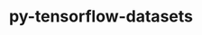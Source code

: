 ---
title: "py-tensorflow-datasets"
layout: cache
categories: [package, develop]
meta: {"versions": ["4.4.0"], "compilers": ["gcc@=13.2.0"], "oss": ["ubuntu24.04"], "platforms": ["linux"], "targets": ["aarch64", "x86_64_v3"], "stacks": ["ml-linux-aarch64-cpu", "ml-linux-aarch64-cuda", "ml-linux-x86_64-cpu", "ml-linux-x86_64-cuda", "ml-linux-x86_64-rocm", "root"], "num_specs": 18, "num_specs_by_stack": {"root": 18, "ml-linux-aarch64-cpu": 8, "ml-linux-aarch64-cuda": 8, "ml-linux-x86_64-cpu": 8, "ml-linux-x86_64-cuda": 8, "ml-linux-x86_64-rocm": 9}}
spec_details: [{"hash": "2mjkixorcarwvivch223rgriak6j2axa", "compiler": "gcc@=13.2.0", "versions": ["4.4.0"], "os": "ubuntu24.04", "platform": "linux", "target": "aarch64", "variants": ["build_system=python_pip"], "stacks": ["root", "ml-linux-aarch64-cpu", "ml-linux-aarch64-cuda"], "size": "-", "tarball": "https://binaries.spack.io/develop/build_cache/linux-ubuntu24.04-aarch64/gcc-13.2.0/py-tensorflow-datasets-4.4.0/linux-ubuntu24.04-aarch64-gcc-13.2.0-py-tensorflow-datasets-4.4.0-2mjkixorcarwvivch223rgriak6j2axa.spack"}, {"hash": "4hh7l5lzmhtst62q6ypvp2lijyt2bomf", "compiler": "gcc@=13.2.0", "versions": ["4.4.0"], "os": "ubuntu24.04", "platform": "linux", "target": "aarch64", "variants": ["build_system=python_pip"], "stacks": ["root", "ml-linux-aarch64-cpu", "ml-linux-aarch64-cuda"], "size": "-", "tarball": "https://binaries.spack.io/develop/build_cache/linux-ubuntu24.04-aarch64/gcc-13.2.0/py-tensorflow-datasets-4.4.0/linux-ubuntu24.04-aarch64-gcc-13.2.0-py-tensorflow-datasets-4.4.0-4hh7l5lzmhtst62q6ypvp2lijyt2bomf.spack"}, {"hash": "55p6fjf4tpvlmsiyahgfhdfysk7r5rnm", "compiler": "gcc@=13.2.0", "versions": ["4.4.0"], "os": "ubuntu24.04", "platform": "linux", "target": "aarch64", "variants": ["build_system=python_pip"], "stacks": ["root", "ml-linux-aarch64-cpu", "ml-linux-aarch64-cuda"], "size": "-", "tarball": "https://binaries.spack.io/develop/build_cache/linux-ubuntu24.04-aarch64/gcc-13.2.0/py-tensorflow-datasets-4.4.0/linux-ubuntu24.04-aarch64-gcc-13.2.0-py-tensorflow-datasets-4.4.0-55p6fjf4tpvlmsiyahgfhdfysk7r5rnm.spack"}, {"hash": "a5o6rbo2czeftg3rsjbbyuiqgajacv2h", "compiler": "gcc@=13.2.0", "versions": ["4.4.0"], "os": "ubuntu24.04", "platform": "linux", "target": "aarch64", "variants": ["build_system=python_pip"], "stacks": ["root", "ml-linux-aarch64-cpu", "ml-linux-aarch64-cuda"], "size": "-", "tarball": "https://binaries.spack.io/develop/build_cache/linux-ubuntu24.04-aarch64/gcc-13.2.0/py-tensorflow-datasets-4.4.0/linux-ubuntu24.04-aarch64-gcc-13.2.0-py-tensorflow-datasets-4.4.0-a5o6rbo2czeftg3rsjbbyuiqgajacv2h.spack"}, {"hash": "idhrcnurcgzodqve2furwxakhqck6dtq", "compiler": "gcc@=13.2.0", "versions": ["4.4.0"], "os": "ubuntu24.04", "platform": "linux", "target": "aarch64", "variants": ["build_system=python_pip"], "stacks": ["root", "ml-linux-aarch64-cuda"], "size": "-", "tarball": "https://binaries.spack.io/develop/build_cache/linux-ubuntu24.04-aarch64/gcc-13.2.0/py-tensorflow-datasets-4.4.0/linux-ubuntu24.04-aarch64-gcc-13.2.0-py-tensorflow-datasets-4.4.0-idhrcnurcgzodqve2furwxakhqck6dtq.spack"}, {"hash": "ihdiselrlosrz3de3vualg5ympsmpqqn", "compiler": "gcc@=13.2.0", "versions": ["4.4.0"], "os": "ubuntu24.04", "platform": "linux", "target": "aarch64", "variants": ["build_system=python_pip"], "stacks": ["root", "ml-linux-aarch64-cpu", "ml-linux-aarch64-cuda"], "size": "-", "tarball": "https://binaries.spack.io/develop/build_cache/linux-ubuntu24.04-aarch64/gcc-13.2.0/py-tensorflow-datasets-4.4.0/linux-ubuntu24.04-aarch64-gcc-13.2.0-py-tensorflow-datasets-4.4.0-ihdiselrlosrz3de3vualg5ympsmpqqn.spack"}, {"hash": "optaxufo6gt2j3qdjopi2e6biwtdqdam", "compiler": "gcc@=13.2.0", "versions": ["4.4.0"], "os": "ubuntu24.04", "platform": "linux", "target": "aarch64", "variants": ["build_system=python_pip"], "stacks": ["root", "ml-linux-aarch64-cpu", "ml-linux-aarch64-cuda"], "size": "-", "tarball": "https://binaries.spack.io/develop/build_cache/linux-ubuntu24.04-aarch64/gcc-13.2.0/py-tensorflow-datasets-4.4.0/linux-ubuntu24.04-aarch64-gcc-13.2.0-py-tensorflow-datasets-4.4.0-optaxufo6gt2j3qdjopi2e6biwtdqdam.spack"}, {"hash": "vwnawv6ssikwfhh7avvqxkkuyhepc7k3", "compiler": "gcc@=13.2.0", "versions": ["4.4.0"], "os": "ubuntu24.04", "platform": "linux", "target": "aarch64", "variants": ["build_system=python_pip"], "stacks": ["root", "ml-linux-aarch64-cpu"], "size": "-", "tarball": "https://binaries.spack.io/develop/build_cache/linux-ubuntu24.04-aarch64/gcc-13.2.0/py-tensorflow-datasets-4.4.0/linux-ubuntu24.04-aarch64-gcc-13.2.0-py-tensorflow-datasets-4.4.0-vwnawv6ssikwfhh7avvqxkkuyhepc7k3.spack"}, {"hash": "wej4d3iv646y5wancehoaiw5fd7esbh2", "compiler": "gcc@=13.2.0", "versions": ["4.4.0"], "os": "ubuntu24.04", "platform": "linux", "target": "aarch64", "variants": ["build_system=python_pip"], "stacks": ["root", "ml-linux-aarch64-cpu", "ml-linux-aarch64-cuda"], "size": "-", "tarball": "https://binaries.spack.io/develop/build_cache/linux-ubuntu24.04-aarch64/gcc-13.2.0/py-tensorflow-datasets-4.4.0/linux-ubuntu24.04-aarch64-gcc-13.2.0-py-tensorflow-datasets-4.4.0-wej4d3iv646y5wancehoaiw5fd7esbh2.spack"}, {"hash": "5yxng3ibqt62s7t6tivkim6g3kkmgq3o", "compiler": "gcc@=13.2.0", "versions": ["4.4.0"], "os": "ubuntu24.04", "platform": "linux", "target": "x86_64_v3", "variants": ["build_system=python_pip"], "stacks": ["root", "ml-linux-x86_64-cpu", "ml-linux-x86_64-cuda", "ml-linux-x86_64-rocm"], "size": "-", "tarball": "https://binaries.spack.io/develop/build_cache/linux-ubuntu24.04-x86_64_v3/gcc-13.2.0/py-tensorflow-datasets-4.4.0/linux-ubuntu24.04-x86_64_v3-gcc-13.2.0-py-tensorflow-datasets-4.4.0-5yxng3ibqt62s7t6tivkim6g3kkmgq3o.spack"}, {"hash": "63lsyrdjtkvige7x5zhuq2rxzfic4wdi", "compiler": "gcc@=13.2.0", "versions": ["4.4.0"], "os": "ubuntu24.04", "platform": "linux", "target": "x86_64_v3", "variants": ["build_system=python_pip"], "stacks": ["root", "ml-linux-x86_64-cpu", "ml-linux-x86_64-cuda", "ml-linux-x86_64-rocm"], "size": "-", "tarball": "https://binaries.spack.io/develop/build_cache/linux-ubuntu24.04-x86_64_v3/gcc-13.2.0/py-tensorflow-datasets-4.4.0/linux-ubuntu24.04-x86_64_v3-gcc-13.2.0-py-tensorflow-datasets-4.4.0-63lsyrdjtkvige7x5zhuq2rxzfic4wdi.spack"}, {"hash": "almm2lbxvxetqmzppzkujfhavner4x2q", "compiler": "gcc@=13.2.0", "versions": ["4.4.0"], "os": "ubuntu24.04", "platform": "linux", "target": "x86_64_v3", "variants": ["build_system=python_pip"], "stacks": ["root", "ml-linux-x86_64-cpu", "ml-linux-x86_64-cuda", "ml-linux-x86_64-rocm"], "size": "-", "tarball": "https://binaries.spack.io/develop/build_cache/linux-ubuntu24.04-x86_64_v3/gcc-13.2.0/py-tensorflow-datasets-4.4.0/linux-ubuntu24.04-x86_64_v3-gcc-13.2.0-py-tensorflow-datasets-4.4.0-almm2lbxvxetqmzppzkujfhavner4x2q.spack"}, {"hash": "enqdcxiilnadz7w2u4pfrcdqeulhmps4", "compiler": "gcc@=13.2.0", "versions": ["4.4.0"], "os": "ubuntu24.04", "platform": "linux", "target": "x86_64_v3", "variants": ["build_system=python_pip"], "stacks": ["root", "ml-linux-x86_64-cpu", "ml-linux-x86_64-cuda", "ml-linux-x86_64-rocm"], "size": "-", "tarball": "https://binaries.spack.io/develop/build_cache/linux-ubuntu24.04-x86_64_v3/gcc-13.2.0/py-tensorflow-datasets-4.4.0/linux-ubuntu24.04-x86_64_v3-gcc-13.2.0-py-tensorflow-datasets-4.4.0-enqdcxiilnadz7w2u4pfrcdqeulhmps4.spack"}, {"hash": "latfre5zvn7x3gtjfxomzviahmfo53au", "compiler": "gcc@=13.2.0", "versions": ["4.4.0"], "os": "ubuntu24.04", "platform": "linux", "target": "x86_64_v3", "variants": ["build_system=python_pip"], "stacks": ["root", "ml-linux-x86_64-cpu", "ml-linux-x86_64-cuda", "ml-linux-x86_64-rocm"], "size": "-", "tarball": "https://binaries.spack.io/develop/build_cache/linux-ubuntu24.04-x86_64_v3/gcc-13.2.0/py-tensorflow-datasets-4.4.0/linux-ubuntu24.04-x86_64_v3-gcc-13.2.0-py-tensorflow-datasets-4.4.0-latfre5zvn7x3gtjfxomzviahmfo53au.spack"}, {"hash": "mrcparq3mtczo7eix6vn76wvyzsp4qun", "compiler": "gcc@=13.2.0", "versions": ["4.4.0"], "os": "ubuntu24.04", "platform": "linux", "target": "x86_64_v3", "variants": ["build_system=python_pip"], "stacks": ["root", "ml-linux-x86_64-cpu", "ml-linux-x86_64-cuda", "ml-linux-x86_64-rocm"], "size": "-", "tarball": "https://binaries.spack.io/develop/build_cache/linux-ubuntu24.04-x86_64_v3/gcc-13.2.0/py-tensorflow-datasets-4.4.0/linux-ubuntu24.04-x86_64_v3-gcc-13.2.0-py-tensorflow-datasets-4.4.0-mrcparq3mtczo7eix6vn76wvyzsp4qun.spack"}, {"hash": "oj4cwoenp2sgcj4t5oiiyqeca2c7isw6", "compiler": "gcc@=13.2.0", "versions": ["4.4.0"], "os": "ubuntu24.04", "platform": "linux", "target": "x86_64_v3", "variants": ["build_system=python_pip"], "stacks": ["root", "ml-linux-x86_64-rocm", "ml-linux-x86_64-cuda"], "size": "-", "tarball": "https://binaries.spack.io/develop/build_cache/linux-ubuntu24.04-x86_64_v3/gcc-13.2.0/py-tensorflow-datasets-4.4.0/linux-ubuntu24.04-x86_64_v3-gcc-13.2.0-py-tensorflow-datasets-4.4.0-oj4cwoenp2sgcj4t5oiiyqeca2c7isw6.spack"}, {"hash": "vklgmxh535tcokndizp64rj7se7ejc2i", "compiler": "gcc@=13.2.0", "versions": ["4.4.0"], "os": "ubuntu24.04", "platform": "linux", "target": "x86_64_v3", "variants": ["build_system=python_pip"], "stacks": ["root", "ml-linux-x86_64-cpu", "ml-linux-x86_64-rocm"], "size": "-", "tarball": "https://binaries.spack.io/develop/build_cache/linux-ubuntu24.04-x86_64_v3/gcc-13.2.0/py-tensorflow-datasets-4.4.0/linux-ubuntu24.04-x86_64_v3-gcc-13.2.0-py-tensorflow-datasets-4.4.0-vklgmxh535tcokndizp64rj7se7ejc2i.spack"}, {"hash": "vlzv7wepaehrwxom4pazv5vbhfykqgnc", "compiler": "gcc@=13.2.0", "versions": ["4.4.0"], "os": "ubuntu24.04", "platform": "linux", "target": "x86_64_v3", "variants": ["build_system=python_pip"], "stacks": ["root", "ml-linux-x86_64-cpu", "ml-linux-x86_64-cuda", "ml-linux-x86_64-rocm"], "size": "-", "tarball": "https://binaries.spack.io/develop/build_cache/linux-ubuntu24.04-x86_64_v3/gcc-13.2.0/py-tensorflow-datasets-4.4.0/linux-ubuntu24.04-x86_64_v3-gcc-13.2.0-py-tensorflow-datasets-4.4.0-vlzv7wepaehrwxom4pazv5vbhfykqgnc.spack"}]
---